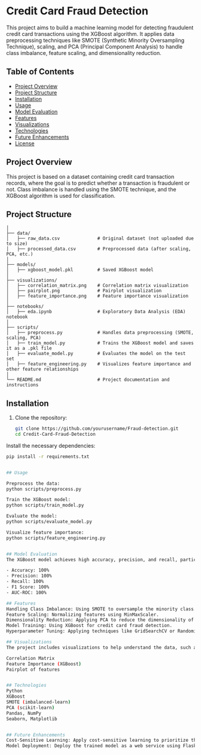 # Credit Card Fraud Detection

This project aims to build a machine learning model for detecting fraudulent credit card transactions using the XGBoost algorithm. It applies data preprocessing techniques like SMOTE (Synthetic Minority Oversampling Technique), scaling, and PCA (Principal Component Analysis) to handle class imbalance, feature scaling, and dimensionality reduction.

## Table of Contents

- [Project Overview](#project-overview)
- [Project Structure](#project-structure)
- [Installation](#installation)
- [Usage](#usage)
- [Model Evaluation](#model-evaluation)
- [Features](#features)
- [Visualizations](#visualizations)
- [Technologies](#technologies)
- [Future Enhancements](#future-enhancements)
- [License](#license)

## Project Overview
This project is based on a dataset containing credit card transaction records, where the goal is to predict whether a transaction is fraudulent or not. Class imbalance is handled using the SMOTE technique, and the XGBoost algorithm is used for classification.

## Project Structure
```CreditCardFraudDetection/
│
├── data/
│   ├── raw_data.csv              # Original dataset (not uploaded due to size)
│   ├── processed_data.csv        # Preprocessed data (after scaling, PCA, etc.)
│
├── models/
│   ├── xgboost_model.pkl         # Saved XGBoost model
│
├── visualizations/
│   ├── correlation_matrix.png    # Correlation matrix visualization
│   ├── pairplot.png              # Pairplot visualization
│   ├── feature_importance.png    # Feature importance visualization
│
├── notebooks/
│   ├── eda.ipynb                 # Exploratory Data Analysis (EDA) notebook
│
├── scripts/
│   ├── preprocess.py             # Handles data preprocessing (SMOTE, scaling, PCA)
│   ├── train_model.py            # Trains the XGBoost model and saves it as a .pkl file
│   ├── evaluate_model.py         # Evaluates the model on the test set
│   ├── feature_engineering.py    # Visualizes feature importance and other feature relationships
│
└── README.md                     # Project documentation and instructions
```




## Installation

1. Clone the repository:
   ```bash
   git clone https://github.com/yourusername/Fraud-detection.git
   cd Credit-Card-Fraud-Detection

Install the necessary dependencies:
  ```bash
  pip install -r requirements.txt


## Usage

Preprocess the data:
python scripts/preprocess.py

Train the XGBoost model:
python scripts/train_model.py

Evaluate the model:
python scripts/evaluate_model.py

Visualize feature importance:
python scripts/feature_engineering.py


## Model Evaluation
The XGBoost model achieves high accuracy, precision, and recall, particularly for detecting fraudulent transactions. Key metrics include:

- Accuracy: 100%
- Precision: 100%
- Recall: 100%
- F1 Score: 100%
- AUC-ROC: 100%

## Features
Handling Class Imbalance: Using SMOTE to oversample the minority class.
Feature Scaling: Normalizing features using MinMaxScaler.
Dimensionality Reduction: Applying PCA to reduce the dimensionality of the dataset.
Model Training: Using XGBoost for credit card fraud detection.
Hyperparameter Tuning: Applying techniques like GridSearchCV or RandomizedSearchCV.

## Visualizations
The project includes visualizations to help understand the data, such as:

Correlation Matrix
Feature Importance (XGBoost)
Pairplot of features


## Technologies
Python
XGBoost
SMOTE (imbalanced-learn)
PCA (scikit-learn)
Pandas, NumPy
Seaborn, Matplotlib


## Future Enhancements
Cost-Sensitive Learning: Apply cost-sensitive learning to prioritize the identification of fraudulent transactions.
Model Deployment: Deploy the trained model as a web service using Flask or Streamlit.

